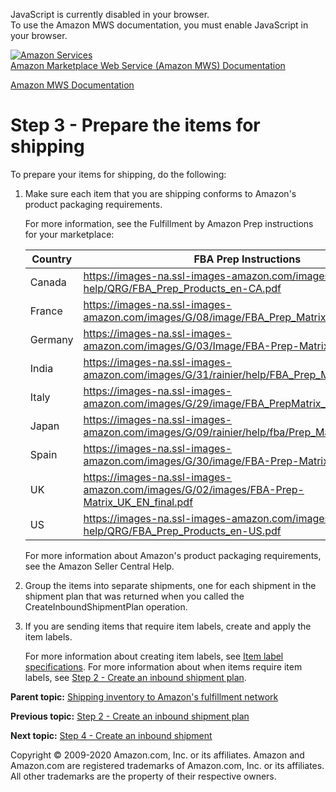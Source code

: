 <div id="MWSDX_noscript">

JavaScript is currently disabled in your browser.  
To use the Amazon MWS documentation, you must enable JavaScript in your
browser.

</div>

<div id="MWSDX_divtop">

[![Amazon
Services](https://images-na.ssl-images-amazon.com/images/G/08/mwsportal/fr_FR/amazonservices.gif "Amazon Services")](http://services.amazon.fr)  
<span id="MWSDX_titlebar">[Amazon Marketplace Web Service (Amazon MWS)
Documentation](https://developer.amazonservices.fr/gp/mws/docs.html)</span>

</div>

<div id="MWSDX_divbottom">

<div id="MWSDX_divleft">

<div id="MWSDX_toc">

</div>

</div>

<div id="MWSDX_divright">

<div id="MWSDX_content">

<span id="MWSDX_breadcrumbs">[Amazon MWS
Documentation](https://developer.amazonservices.fr/gp/mws/docs.html)</span>

Step 3 - Prepare the items for shipping
=======================================

<div class="body taskbody">

<div class="section context">

To prepare your items for shipping, do the following:

</div>

1.  <span class="ph cmd">Make sure each item that you are shipping
    conforms to Amazon's product packaging requirements.</span>
    <div class="itemgroup info">

    For more information, see the Fulfillment by Amazon Prep
    instructions for your marketplace:
    <div class="tablenoborder">

    | Country | FBA Prep Instructions                                                                                                                                                                                                  |
    |---------|------------------------------------------------------------------------------------------------------------------------------------------------------------------------------------------------------------------------|
    | Canada  | <a href="https://images-na.ssl-images-amazon.com/images/G/01/fba-help/QRG/FBA_Prep_Products_en-CA.pdf" class="xref">https://images-na.ssl-images-amazon.com/images/G/01/fba-help/QRG/FBA_Prep_Products_en-CA.pdf</a>   |
    | France  | <a href="https://images-na.ssl-images-amazon.com/images/G/08/image/FBA_Prep_Matrix_FR.pdf" class="xref">https://images-na.ssl-images-amazon.com/images/G/08/image/FBA_Prep_Matrix_FR.pdf</a>                           |
    | Germany | <a href="https://images-na.ssl-images-amazon.com/images/G/03/Image/FBA-Prep-Matrix_DE.pdf" class="xref">https://images-na.ssl-images-amazon.com/images/G/03/Image/FBA-Prep-Matrix_DE.pdf</a>                           |
    | India   | <a href="https://images-na.ssl-images-amazon.com/images/G/31/rainier/help/FBA_Prep_Matrix_IN_Final.pdf" class="xref">https://images-na.ssl-images-amazon.com/images/G/31/rainier/help/FBA_Prep_Matrix_IN_Final.pdf</a> |
    | Italy   | <a href="https://images-na.ssl-images-amazon.com/images/G/29/image/FBA_PrepMatrix_IT.pdf" class="xref">https://images-na.ssl-images-amazon.com/images/G/29/image/FBA_PrepMatrix_IT.pdf</a>                             |
    | Japan   | <a href="https://images-na.ssl-images-amazon.com/images/G/09/rainier/help/fba/Prep_Matrix_Text_JP.pdf" class="xref">https://images-na.ssl-images-amazon.com/images/G/09/rainier/help/fba/Prep_Matrix_Text_JP.pdf</a>   |
    | Spain   | <a href="https://images-na.ssl-images-amazon.com/images/G/30/image/FBA-Prep-Matrix_ES.pdf" class="xref">https://images-na.ssl-images-amazon.com/images/G/30/image/FBA-Prep-Matrix_ES.pdf</a>                           |
    | UK      | <a href="https://images-na.ssl-images-amazon.com/images/G/02/images/FBA-Prep-Matrix_UK_EN_final.pdf" class="xref">https://images-na.ssl-images-amazon.com/images/G/02/images/FBA-Prep-Matrix_UK_EN_final.pdf</a>       |
    | US      | <a href="https://images-na.ssl-images-amazon.com/images/G/01/fba-help/QRG/FBA_Prep_Products_en-US.pdf" class="xref">https://images-na.ssl-images-amazon.com/images/G/01/fba-help/QRG/FBA_Prep_Products_en-US.pdf</a>   |

    </div>

    For more information about Amazon's product packaging requirements,
    see the Amazon Seller Central Help.

    </div>
2.  <span class="ph cmd">Group the items into separate shipments, one
    for each shipment in the shipment plan that was returned when you
    called the <span
    class="keyword apiname">CreateInboundShipmentPlan</span> operation.
    </span>
3.  <span class="ph cmd">If you are sending items that require item
    labels, create and apply the item labels. </span>
    <div class="itemgroup info">

    For more information about creating item labels, see
    <a href="FBAGuide_ItemLabelSpec.md" class="xref">Item label specifications</a>.
    For more information about when items require item labels, see
    <a href="FBAGuide_CreateInShipPlan.md" class="xref">Step 2 - Create an inbound shipment plan</a>.

    </div>

</div>

<div class="related-links">

<div class="familylinks">

<div class="parentlink">

**Parent topic:**
<a href="../fba_guide/FBAGuide_ShipInventoryToAFN.md" class="link">Shipping inventory to Amazon's fulfillment network</a>

</div>

<div class="previouslink">

**Previous topic:**
<a href="../fba_guide/FBAGuide_CreateInShipPlan.md" class="link">Step 2 - Create an inbound shipment plan</a>

</div>

<div class="nextlink">

**Next topic:**
<a href="../fba_guide/FBAGuide_CreateInShip.md" class="link">Step 4 - Create an inbound shipment</a>

</div>

</div>

</div>

<div id="MWSDX_footer">

Copyright © 2009-2020 Amazon.com, Inc. or its affiliates. Amazon and
Amazon.com are registered trademarks of Amazon.com, Inc. or its
affiliates. All other trademarks are the property of their respective
owners.

</div>

</div>

</div>

<div style="clear: both;">

</div>

</div>
